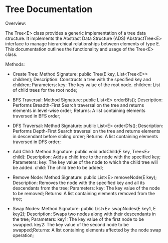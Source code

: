 # Tree Documentation

Overview:

The Tree&lt;E&gt; class provides a generic implementation of a tree data structure. It implements the Abstract Data Structure (ADS) AbstractTree&lt;E&gt; interface to manage hierarchical relationships between elements of type E. This documentation outlines the functionality and usage of the Tree&lt;E&gt; class.

Methods:

* Create Tree: Method Signature: public Tree(E key, List<Tree&lt;E&gt;> children); Description: Constructs a tree with the specified key and children; Parameters: key: The key value of the root node. children: List of child trees for the root node;

* BFS Traversal: Method Signature: public List&lt;E&gt; orderBfs(); Description: Performs Breadth-First Search traversal on the tree and returns elements in level-wise order; Returns: A list containing elements traversed in BFS order;

* DFS Traversal: Method Signature: public List&lt;E&gt; orderDfs(); Description: Performs Depth-First Search traversal on the tree and returns elements in descendant before sibling order; Returns: A list containing elements traversed in DFS order;

* Add Child: Method Signature: public void addChild(E key, Tree&lt;E&gt; child): Description: Adds a child tree to the node with the specified key; Parameters: key: The key value of the node to which the child tree will be added. child: The child tree to be added;

* Remove Node: Method Signature: public List&lt;E&gt; removeNode(E key); Description: Removes the node with the specified key and all its descendants from the tree; Parameters: key: The key value of the node to be removed; Returns: A list containing elements removed from the tree;

* Swap Nodes: Method Signature: public List&lt;E&gt; swapNodes(E key1, E key2); Description: Swaps two nodes along with their descendants in the tree; Parameters: key1: The key value of the first node to be swapped. key2: The key value of the second node to be swapped;Returns: A list containing elements affected by the node swap operation;
